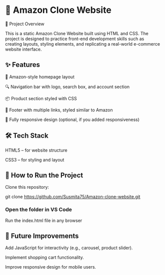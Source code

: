 # 🛒 Amazon Clone Website
📌 Project Overview

This is a static Amazon Clone Website built using HTML and CSS.
The project is designed to practice front-end development skills such as creating layouts, styling elements, and replicating a real-world e-commerce website interface.

## ✨ Features

🛒 Amazon-style homepage layout

🔍 Navigation bar with logo, search box, and account section

📦 Product section styled with CSS

📑 Footer with multiple links, styled similar to Amazon

🎨 Fully responsive design (optional, if you added responsiveness)

## 🛠 Tech Stack

HTML5 – for website structure

CSS3 – for styling and layout

## 🚀 How to Run the Project

Clone this repository:

git clone https://github.com/Susmita75/Amazon-clone-website.git


### Open the folder in VS Code

Run the index.html file in any browser

## 📌 Future Improvements

Add JavaScript for interactivity (e.g., carousel, product slider).

Implement shopping cart functionality.

Improve responsive design for mobile users.


